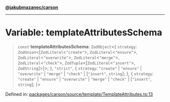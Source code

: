 [**@jakubmazanec/carson**](../README.md)

---

# Variable: templateAttributesSchema

> `const` **templateAttributesSchema**: `ZodObject`\<\{ `strategy`:
> `ZodUnion`\<\[`ZodLiteral`\<`"create"`\>, `ZodLiteral`\<`"ensure"`\>,
> `ZodLiteral`\<`"overwrite"`\>, `ZodLiteral`\<`"merge"`\>, `ZodLiteral`\<`"check"`\>,
> `ZodTuple`\<\[`ZodLiteral`\<`"insert"`\>, `ZodString`\]\>\]\>; \}, `"strict"`, \{ `strategy`:
> `"create"` \| `"ensure"` \| `"overwrite"` \| `"merge"` \| `"check"` \| \[`"insert"`, `string`\];
> \}, \{ `strategy`: `"create"` \| `"ensure"` \| `"overwrite"` \| `"merge"` \| `"check"` \|
> \[`"insert"`, `string`\]; \}\>

Defined in:
[packages/carson/source/template/TemplateAttributes.ts:13](https://github.com/jakubmazanec/tools/blob/7c5f40d811171692b72a47160bc33d644201b16a/packages/carson/source/template/TemplateAttributes.ts#L13)

